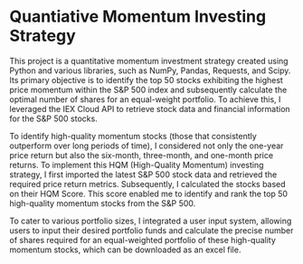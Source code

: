 # Quantiative Momentum Investing Strategy

This project is a quantitative momentum investment strategy created using Python and various libraries, such as NumPy, Pandas, Requests, and Scipy. Its primary objective is to identify the top 50 stocks exhibiting the highest price momentum within the S&P 500 index and subsequently calculate the optimal number of shares for an equal-weight portfolio. To achieve this, I leveraged the IEX Cloud API to retrieve stock data and financial information for the S&P 500 stocks.

To identify high-quality momentum stocks (those that consistently outperform over long periods of time), I considered not only the one-year price return but also the six-month, three-month, and one-month price returns. To implement this HQM (High-Quality Momentum) investing strategy, I first imported the latest S&P 500 stock data and retrieved the required price return metrics. Subsequently, I calculated the stocks based on their HQM Score. This score enabled me to identify and rank the top 50 high-quality momentum stocks from the S&P 500. 

To cater to various portfolio sizes, I integrated a user input system, allowing users to input their desired portfolio funds and calculate the precise number of shares required for an equal-weighted portfolio of these high-quality momentum stocks, which can be downloaded as an excel file.
